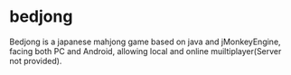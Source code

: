 # bedjong

Bedjong is a japanese mahjong game based on java and jMonkeyEngine, facing both PC and Android, allowing local and online muiltiplayer(Server not provided).
